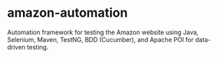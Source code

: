 # amazon-automation
Automation framework for testing the Amazon website using Java, Selenium, Maven, TestNG, BDD (Cucumber), and Apache POI for data-driven testing.
